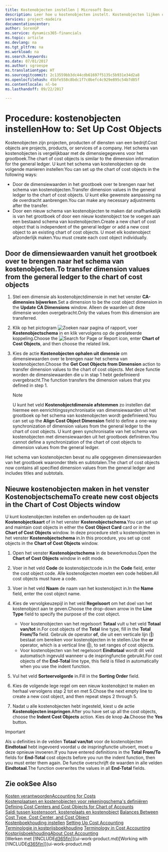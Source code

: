 ```yaml
---
title: Kostenobjecten instellen | Microsoft Docs
description: Leer hoe u kostenobjecten instelt. Kostenobjecten lijken op dimensies voor het grootboek.
services: project-madeira
documentationcenter: 
author: SorenGP
ms.service: dynamics365-financials
ms.topic: article
ms.devlang: na
ms.tgt_pltfrm: na
ms.workload: na
ms.search.keywords: 
ms.date: 07/01/2017
ms.author: sgroespe
ms.translationtype: HT
ms.sourcegitcommit: 2c13559bb3dc44cdb61697f5135c5b931e34d2a8
ms.openlocfilehash: 45bfe558c8bdc1f7c0befc4c929e895c54b7d85f
ms.contentlocale: nl-be
ms.lasthandoff: 09/22/2017

---
```

# <a name="how-to-set-up-cost-objects"></a><span data-ttu-id="a3815-103">Procedure: kostenobjecten instellen</span><span class="sxs-lookup"><span data-stu-id="a3815-103">How to: Set Up Cost Objects</span></span>
<span data-ttu-id="a3815-104">Kostenobjecten zijn projecten, producten of diensten van een bedrijf.</span><span class="sxs-lookup"><span data-stu-id="a3815-104">Cost objects are projects, products, or services of a company.</span></span> <span data-ttu-id="a3815-105">Het schema van kostenobjecten is vergelijkbaar met de dimensiegegevens voor het grootboek.</span><span class="sxs-lookup"><span data-stu-id="a3815-105">The chart of cost objects is similar to the dimension information for the general ledger.</span></span> <span data-ttu-id="a3815-106">U kunt het schema van kostenobjecten op de volgende manieren instellen:</span><span class="sxs-lookup"><span data-stu-id="a3815-106">You can set up the chart of cost objects in the following ways:</span></span>  

* <span data-ttu-id="a3815-107">Door de dimensiewaarden in het grootboek over te brengen naar het schema van kostenobjecten.</span><span class="sxs-lookup"><span data-stu-id="a3815-107">Transfer dimension values in the general ledger to the chart of cost objects.</span></span> <span data-ttu-id="a3815-108">U kunt elke gewenste aanpassing na de overdracht aanbrengen.</span><span class="sxs-lookup"><span data-stu-id="a3815-108">You can make any necessary adjustments after the transfer.</span></span>  
* <span data-ttu-id="a3815-109">Door een nieuw schema van kostenobjecten te maken dat onafhankelijk is van het grootboek of door een nieuw kostenobject toe te voegen aan een bestaand schema van kostenobjecten.</span><span class="sxs-lookup"><span data-stu-id="a3815-109">Create a new chart of cost object that is independent of the general ledger or add a new cost object to an existing chart of cost objects.</span></span> <span data-ttu-id="a3815-110">U moet elk kostenobject afzonderlijk maken.</span><span class="sxs-lookup"><span data-stu-id="a3815-110">You must create each cost object individually.</span></span>  

## <a name="to-transfer-dimension-values-from-the-general-ledger-to-the-chart-of-cost-objects"></a><span data-ttu-id="a3815-111">Door de dimensiewaarden vanuit het grootboek over te brengen naar het schema van kostenobjecten.</span><span class="sxs-lookup"><span data-stu-id="a3815-111">To transfer dimension values from the general ledger to the chart of cost objects</span></span>  
1.  <span data-ttu-id="a3815-112">Stel een dimensie als kostenobjectdimensie in met het venster **CA-dimensies bijwerken**.</span><span class="sxs-lookup"><span data-stu-id="a3815-112">Set a dimension to be the cost object dimension in the **Update CA Dimensions** window.</span></span> <span data-ttu-id="a3815-113">Alleen de waarden uit deze dimensie worden overgebracht.</span><span class="sxs-lookup"><span data-stu-id="a3815-113">Only the values from this dimension are transferred.</span></span>  
2.  <span data-ttu-id="a3815-114">Klik op het pictogram ![Zoeken naar pagina of rapport](media/ui-search/search_small.png "pictogram Zoeken naar pagina of rapport"), voer **Kostenobjectschema** in en klik vervolgens op de gerelateerde koppeling.</span><span class="sxs-lookup"><span data-stu-id="a3815-114">Choose the ![Search for Page or Report](media/ui-search/search_small.png "Search for Page or Report icon") icon, enter **Chart of Cost Objects**, and then choose the related link.</span></span>  
3.  <span data-ttu-id="a3815-115">Kies de actie **Kostenobjecten ophalen uit dimensie** om dimensiewaarden over te brengen naar het schema van kostenobjecten.</span><span class="sxs-lookup"><span data-stu-id="a3815-115">Choose the **Get Cost Objects from Dimension** action to transfer dimension values to the chart of cost objects.</span></span> <span data-ttu-id="a3815-116">Met deze functie worden de dimensiewaarden die u in stap 1 hebt gedefinieerd overgebracht.</span><span class="sxs-lookup"><span data-stu-id="a3815-116">The function transfers the dimension values that you defined in step 1.</span></span>  

    > [!NOTE]  
    >  <span data-ttu-id="a3815-117">U kunt het veld **Kostenobjectdimensie afstemmen** zo instellen dat hiermee een eenrichtingssynchronisatie van dimensiewaarden uit het grootboek op het schema van kostenobjecten wordt gedefinieerd.</span><span class="sxs-lookup"><span data-stu-id="a3815-117">You can set up the **Align Cost Object Dimension**  field to define a one-way synchronization of dimension values from the general ledger to the chart of cost objects.</span></span> <span data-ttu-id="a3815-118">U kunt geen synchronisatie van het schema van kostenobjecten met dimensiewaarden uit het grootboek definiëren.</span><span class="sxs-lookup"><span data-stu-id="a3815-118">You cannot define a synchronization of the chart of cost objects to dimension values from the general ledger.</span></span>  

<span data-ttu-id="a3815-119">Het schema van kostenobjecten bevat nu alle opgegeven dimensiewaarden van het grootboek waaronder titels en subtotalen.</span><span class="sxs-lookup"><span data-stu-id="a3815-119">The chart of cost objects now contains all specified dimension values from the general ledger and includes titles and subtotals.</span></span>  

## <a name="to-create-new-cost-objects-in-the-chart-of-cost-objects-window"></a><span data-ttu-id="a3815-120">Nieuwe kostenobjecten maken in het venster Kostenobjectschema</span><span class="sxs-lookup"><span data-stu-id="a3815-120">To create new cost objects in the Chart of Cost Objects window</span></span>  
<span data-ttu-id="a3815-121">U kunt kostenobjecten instellen en onderhouden op de kaart **Kostenobjectkaart** of in het venster **Kostenobjectschema**.</span><span class="sxs-lookup"><span data-stu-id="a3815-121">You can set up and maintain cost objects in either the **Cost Object Card** card or in the **Chart of Cost Objects** window.</span></span> <span data-ttu-id="a3815-122">In deze procedure stelt u kostenobjecten in het venster **Kostenobjectschema** in.</span><span class="sxs-lookup"><span data-stu-id="a3815-122">In this procedure, you set up cost objects in the **Chart of Cost Objects** window.</span></span>  

1.  <span data-ttu-id="a3815-123">Open het venster **Kostenobjectschema** in de bewerkmodus.</span><span class="sxs-lookup"><span data-stu-id="a3815-123">Open the **Chart of Cost Objects** window in edit mode.</span></span>  
2.  <span data-ttu-id="a3815-124">Voer in het veld **Code** de kostenobjectcode in.</span><span class="sxs-lookup"><span data-stu-id="a3815-124">In the **Code** field, enter the cost object code.</span></span> <span data-ttu-id="a3815-125">Alle kostenobjecten moeten een code hebben.</span><span class="sxs-lookup"><span data-stu-id="a3815-125">All cost objects must have a code.</span></span>  
3.  <span data-ttu-id="a3815-126">Voer in het veld **Naam** de naam van het kostenobject in.</span><span class="sxs-lookup"><span data-stu-id="a3815-126">In the **Name** field, enter the cost object name.</span></span>  
4.  <span data-ttu-id="a3815-127">Kies de vervolgkeuzepijl in het veld **Regelsoort** om het doel van het kostenobject aan te geven.</span><span class="sxs-lookup"><span data-stu-id="a3815-127">Choose the drop-down arrow in the **Line Type** field to specify the purpose of the cost object.</span></span>  

    * <span data-ttu-id="a3815-128">Voor kostenobjecten van het regelsoort **Totaal** vult u het veld **Totaal van/tot** in.</span><span class="sxs-lookup"><span data-stu-id="a3815-128">For cost objects of the **Total** line type, fill in the **Total From/To** field.</span></span> <span data-ttu-id="a3815-129">Gebruik de operator **of**, die uit een verticale lijn (**&#124;**) bestaat om bereiken voor kostenobjecten in te stellen.</span><span class="sxs-lookup"><span data-stu-id="a3815-129">Use the **or** operator, which is a vertical line (**&#124;**), to set ranges of cost objects.</span></span>  
    * <span data-ttu-id="a3815-130">Voor kostenobjecten van het regelsoort **Eindtotaal** wordt dit veld automatisch ingevuld wanneer u de inspringfunctie gebruikt.</span><span class="sxs-lookup"><span data-stu-id="a3815-130">For cost objects of the **End-Total** line type, this field is filled in automatically when you use  the indent function.</span></span>  
5.  <span data-ttu-id="a3815-131">Vul het veld **Sorteervolgorde** in.</span><span class="sxs-lookup"><span data-stu-id="a3815-131">Fill in the **Sorting Order** field.</span></span>  
6.  <span data-ttu-id="a3815-132">Kies de volgende lege regel om een nieuw kostenobject te maken en herhaal vervolgens stap 2 tot en met 5.</span><span class="sxs-lookup"><span data-stu-id="a3815-132">Chose the next empty line to create a new cost object, and then repeat steps 2 through 5.</span></span>  
7.  <span data-ttu-id="a3815-133">Nadat u alle kostenobjecten hebt ingesteld, kiest u de actie **Kostenobjecten inspringen**.</span><span class="sxs-lookup"><span data-stu-id="a3815-133">After you have set up all the cost objects, choose the **Indent Cost Objects** action.</span></span> <span data-ttu-id="a3815-134">Kies de knop **Ja**.</span><span class="sxs-lookup"><span data-stu-id="a3815-134">Choose the **Yes** button.</span></span>  

> [!IMPORTANT]  
>  <span data-ttu-id="a3815-135">Als u definities in de velden **Totaal van/tot** voor de kostenobjecten **Eindtotaal** hebt ingevoerd voordat u de inspringfunctie uitvoert, moet u deze opnieuw invoeren.</span><span class="sxs-lookup"><span data-stu-id="a3815-135">If you have entered definitions in the **Total From/To** fields for **End-Total** cost objects before you run the indent function, then you must enter them again.</span></span> <span data-ttu-id="a3815-136">De functie overschrijft de waarden in alle velden **Eindtotaal**.</span><span class="sxs-lookup"><span data-stu-id="a3815-136">The function overwrites the values in all **End-Total** fields.</span></span>  

## <a name="see-also"></a><span data-ttu-id="a3815-137">Zie ook</span><span class="sxs-lookup"><span data-stu-id="a3815-137">See Also</span></span>  
[<span data-ttu-id="a3815-138">Kosten verantwoorden</span><span class="sxs-lookup"><span data-stu-id="a3815-138">Accounting for Costs</span></span>](finance-manage-cost-accounting.md)  
<span data-ttu-id="a3815-139">[Kostenplaatsen en kostenobjecten voor rekeningschema's definiëren](finance-defining-cost-centers-and-cost-objects-for-chart-of-accounts.md) </span><span class="sxs-lookup"><span data-stu-id="a3815-139">[Defining Cost Centers and Cost Objects for Chart of Accounts](finance-defining-cost-centers-and-cost-objects-for-chart-of-accounts.md) </span></span>  
<span data-ttu-id="a3815-140">[Saldi tussen kostensoort, kostenplaats en kostenobject](finance-balances-between-cost-type-cost-center-and-cost-object.md) </span><span class="sxs-lookup"><span data-stu-id="a3815-140">[Balances Between Cost Type, Cost Center, and Cost Object](finance-balances-between-cost-type-cost-center-and-cost-object.md) </span></span>  
<span data-ttu-id="a3815-141">[Kostenboekhouding instellen](finance-set-up-cost-accounting.md) </span><span class="sxs-lookup"><span data-stu-id="a3815-141">[Setting Up Cost Accounting](finance-set-up-cost-accounting.md) </span></span>  
<span data-ttu-id="a3815-142">[Terminologie in kostprijsboekhouding](finance-terminology-in-cost-accounting.md) </span><span class="sxs-lookup"><span data-stu-id="a3815-142">[Terminology in Cost Accounting](finance-terminology-in-cost-accounting.md) </span></span>  
[<span data-ttu-id="a3815-143">Kostprijsboekhouding</span><span class="sxs-lookup"><span data-stu-id="a3815-143">About Cost Accounting</span></span>](finance-about-cost-accounting.md)  
<span data-ttu-id="a3815-144">[Werken met [!INCLUDE[d365fin](includes/d365fin_md.md)]](ui-work-product.md)</span><span class="sxs-lookup"><span data-stu-id="a3815-144">[Working with [!INCLUDE[d365fin](includes/d365fin_md.md)]](ui-work-product.md)</span></span>

